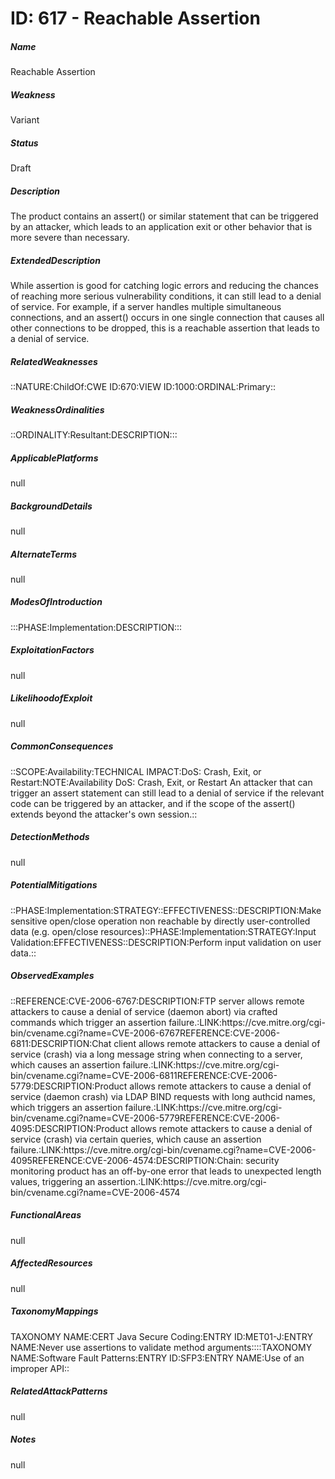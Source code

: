 # ID: 617 - Reachable Assertion
<h5>Name</h5>Reachable Assertion
<h5>Weakness</h5>Variant
<h5>Status</h5>Draft
<h5>Description</h5>The product contains an assert() or similar statement that can be triggered by an attacker, which leads to an application exit or other behavior that is more severe than necessary.
<h5>ExtendedDescription</h5>While assertion is good for catching logic errors and reducing the chances of reaching more serious vulnerability conditions, it can still lead to a denial of service. For example, if a server handles multiple simultaneous connections, and an assert() occurs in one single connection that causes all other connections to be dropped, this is a reachable assertion that leads to a denial of service.
<h5>RelatedWeaknesses</h5>::NATURE:ChildOf:CWE ID:670:VIEW ID:1000:ORDINAL:Primary::
<h5>WeaknessOrdinalities</h5>::ORDINALITY:Resultant:DESCRIPTION:::
<h5>ApplicablePlatforms</h5>null
<h5>BackgroundDetails</h5>null
<h5>AlternateTerms</h5>null
<h5>ModesOfIntroduction</h5>:::PHASE:Implementation:DESCRIPTION:::
<h5>ExploitationFactors</h5>null
<h5>LikelihoodofExploit</h5>null
<h5>CommonConsequences</h5>::SCOPE:Availability:TECHNICAL IMPACT:DoS: Crash, Exit, or Restart:NOTE:Availability DoS: Crash, Exit, or Restart An attacker that can trigger an assert statement can still lead to a denial of service if the relevant code can be triggered by an attacker, and if the scope of the assert() extends beyond the attacker's own session.::
<h5>DetectionMethods</h5>null
<h5>PotentialMitigations</h5>::PHASE:Implementation:STRATEGY::EFFECTIVENESS::DESCRIPTION:Make sensitive open/close operation non reachable by directly user-controlled data (e.g. open/close resources)::PHASE:Implementation:STRATEGY:Input Validation:EFFECTIVENESS::DESCRIPTION:Perform input validation on user data.::
<h5>ObservedExamples</h5>::REFERENCE:CVE-2006-6767:DESCRIPTION:FTP server allows remote attackers to cause a denial of service (daemon abort) via crafted commands which trigger an assertion failure.:LINK:https://cve.mitre.org/cgi-bin/cvename.cgi?name=CVE-2006-6767REFERENCE:CVE-2006-6811:DESCRIPTION:Chat client allows remote attackers to cause a denial of service (crash) via a long message string when connecting to a server, which causes an assertion failure.:LINK:https://cve.mitre.org/cgi-bin/cvename.cgi?name=CVE-2006-6811REFERENCE:CVE-2006-5779:DESCRIPTION:Product allows remote attackers to cause a denial of service (daemon crash) via LDAP BIND requests with long authcid names, which triggers an assertion failure.:LINK:https://cve.mitre.org/cgi-bin/cvename.cgi?name=CVE-2006-5779REFERENCE:CVE-2006-4095:DESCRIPTION:Product allows remote attackers to cause a denial of service (crash) via certain queries, which cause an assertion failure.:LINK:https://cve.mitre.org/cgi-bin/cvename.cgi?name=CVE-2006-4095REFERENCE:CVE-2006-4574:DESCRIPTION:Chain: security monitoring product has an off-by-one error that leads to unexpected length values, triggering an assertion.:LINK:https://cve.mitre.org/cgi-bin/cvename.cgi?name=CVE-2006-4574
<h5>FunctionalAreas</h5>null
<h5>AffectedResources</h5>null
<h5>TaxonomyMappings</h5>TAXONOMY NAME:CERT Java Secure Coding:ENTRY ID:MET01-J:ENTRY NAME:Never use assertions to validate method arguments::::TAXONOMY NAME:Software Fault Patterns:ENTRY ID:SFP3:ENTRY NAME:Use of an improper API::
<h5>RelatedAttackPatterns</h5>null
<h5>Notes</h5>null

